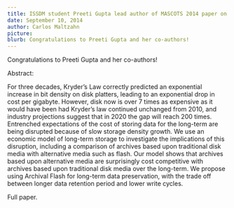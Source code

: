 ```yaml
---
title: ISSDM student Preeti Gupta lead author of MASCOTS 2014 paper on "An Economic Perspective of Disk vs. Flash Media in Archival Storage".
date: September 10, 2014
author: Carlos Maltzahn
picture:
blurb: Congratulations to Preeti Gupta and her co-authors!
---
```


Congratulations to Preeti Gupta and her co-authors!

Abstract:

For three decades, Kryder’s Law correctly
predicted an exponential increase in bit density on disk
platters, leading to an exponential drop in cost per gigabyte.
However, disk now is over 7 times as expensive as it would
have been had Kryder’s law continued unchanged from
2010, and industry projections suggest that in 2020 the
gap will reach 200 times.
Entrenched expectations of the cost of storing data for
the long-term are being disrupted because of slow storage
density growth. We use an economic model of long-term
storage to investigate the implications of this disruption,
including a comparison of archives based upon traditional
disk media with alternative media such as flash. Our
model shows that archives based upon alternative media
are surprisingly cost competitive with archives based upon
traditional disk media over the long-term. We propose
using Archival Flash for long-term data preservation, with
the trade off between longer data retention period and lower write cycles.

Full paper.
